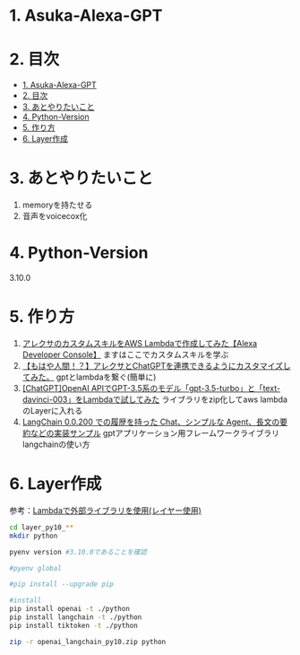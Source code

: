 # 1. Asuka-Alexa-GPT

# 2. 目次
- [1. Asuka-Alexa-GPT](#1-asuka-alexa-gpt)
- [2. 目次](#2-目次)
- [3. あとやりたいこと](#3-あとやりたいこと)
- [4. Python-Version](#4-python-version)
- [5. 作り方](#5-作り方)
- [6. Layer作成](#6-layer作成)

# 3. あとやりたいこと

1. memoryを持たせる
2. 音声をvoicecox化

# 4. Python-Version
3.10.0

# 5. 作り方


1. [アレクサのカスタムスキルをAWS Lambdaで作成してみた【Alexa Developer Console】](https://www.kuretom.com/alexa-skill-lambda/)
    ますはここでカスタムスキルを学ぶ
2. [【もはや人間！？】アレクサとChatGPTを連携できるようにカスタマイズしてみた。](https://www.kuretom.com/alexa-chatgpt/)
    gptとlambdaを繋ぐ(簡単に)
3. [[ChatGPT]OpenAI APIでGPT-3.5系のモデル「gpt-3.5-turbo」と「text-davinci-003」をLambdaで試してみた](https://dev.classmethod.jp/articles/open-api-lambda-test/)
    ライブラリをzip化してaws lambdaのLayerに入れる
4. [LangChain 0.0.200 での履歴を持った Chat、シンプルな Agent、長文の要約などの実装サンプル](https://qiita.com/hideki/items/d3a474c85cdb7eb8e936)
    gptアプリケーション用フレームワークライブラリlangchainの使い方

# 6. Layer作成

参考：[Lambdaで外部ライブラリを使用(レイヤー使用)](https://www.distant-view.co.jp/column/6513/)

```bash
cd layer_py10_**
mkdir python

pyenv version #3.10.0であることを確認

#pyenv global

#pip install --upgrade pip

#install
pip install openai -t ./python
pip install langchain -t ./python
pip install tiktoken -t ./python

zip -r openai_langchain_py10.zip python

```
